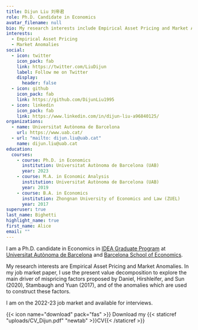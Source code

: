 ```yaml
---
title: Dijun Liu 刘帝君
role: Ph.D. Candidate in Economics
avatar_filename: null
bio: My research interests include Empirical Asset Pricing and Market Anomalies.
interests:
  - Empirical Asset Pricing
  - Market Anomalies
social:
  - icon: twitter
    icon_pack: fab
    link: https://twitter.com/LiuDijun
    label: Follow me on Twitter
    display:
      header: false
  - icon: github
    icon_pack: fab
    link: https://github.com/DijunLiu1995
  - icon: linkedin
    icon_pack: fab
    link: https://www.linkedin.com/in/dijun-liu-a96840125/
organizations:
  - name: Universitat Autònoma de Barcelona
    url: https://www.uab.cat/
  - url: "mailto: dijun.liu@uab.cat"
    name: dijun.liu@uab.cat
education:
  courses:
    - course: Ph.D. in Economics
      institution: Universitat Autònoma de Barcelona (UAB)
      year: 2023
    - course: M.A. in Economic Analysis
      institution: Universitat Autònoma de Barcelona (UAB)
      year: 2019
    - course: B.A. in Economics
      institution: Zhongnan University of Economics and Law (ZUEL)
      year: 2017
superuser: true
last_name: Bighetti
highlight_name: true
first_name: Alice
email: ""
---
```

I am a Ph.D. candidate in Economics in [IDEA Graduate Program](https://www.uabidea.eu/) at [Universitat Autònoma de Barcelona](https://www.uabufae.eu/) and [Barcelona School of Economics](https://bse.eu/).

My research interests are Empirical Asset Pricing and Market Anomalies. In my job market paper, I use the present value decomposition to explore the main driver of mispricing factors proposed by Daniel, Hirshleifer, and Sun (2020),  Stambaugh and Yuan (2017), and of the anomalies which are used to construct these factors. 

I am on the 2022-23 job market and available for interviews.

{{< icon name="download" pack="fas" >}} Download my {{< staticref "uploads/CV_Dijun.pdf" "newtab" >}}CV{{< /staticref >}}